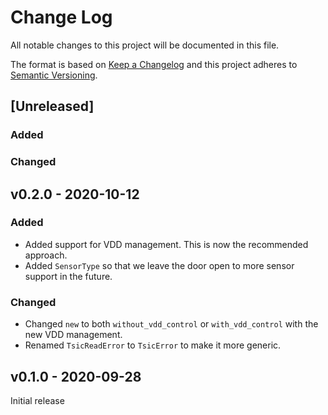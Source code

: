 # Change Log

All notable changes to this project will be documented in this file.

The format is based on [Keep a Changelog](http://keepachangelog.com/)
and this project adheres to [Semantic Versioning](http://semver.org/).

## [Unreleased]

### Added

### Changed

## v0.2.0 - 2020-10-12

### Added

 - Added support for VDD management. This is now the recommended approach.
 - Added `SensorType` so that we leave the door open to more sensor support in the future.

### Changed

 - Changed `new` to both `without_vdd_control` or `with_vdd_control` with the new VDD management.
 - Renamed `TsicReadError` to `TsicError` to make it more generic.

## v0.1.0 - 2020-09-28

Initial release